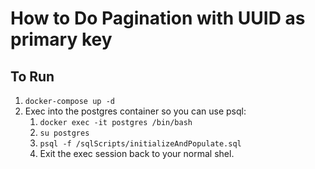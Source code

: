 # How to Do Pagination with UUID as primary key

## To Run
1. `docker-compose up -d`
2. Exec into the postgres container so you can use psql:
    1. `docker exec -it postgres /bin/bash`
    2. `su postgres`
    3. `psql -f /sqlScripts/initializeAndPopulate.sql`
    4. Exit the exec session back to your normal shel.

